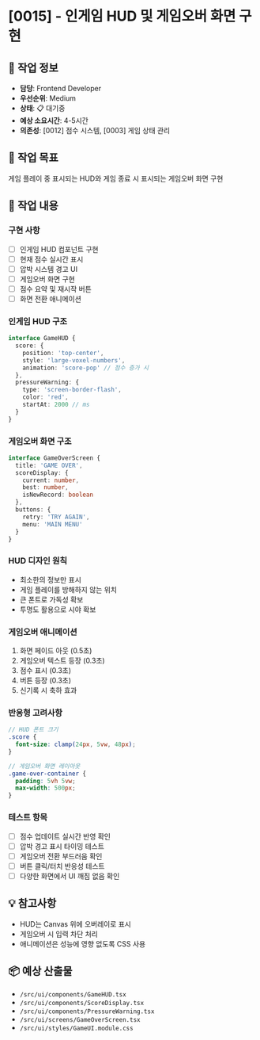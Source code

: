 # [0015] - 인게임 HUD 및 게임오버 화면 구현

## 📅 작업 정보
- **담당**: Frontend Developer
- **우선순위**: Medium
- **상태**: 📋 대기중
- **예상 소요시간**: 4-5시간
- **의존성**: [0012] 점수 시스템, [0003] 게임 상태 관리

## 🎯 작업 목표
게임 플레이 중 표시되는 HUD와 게임 종료 시 표시되는 게임오버 화면 구현

## 📝 작업 내용
### 구현 사항
- [ ] 인게임 HUD 컴포넌트 구현
- [ ] 현재 점수 실시간 표시
- [ ] 압박 시스템 경고 UI
- [ ] 게임오버 화면 구현
- [ ] 점수 요약 및 재시작 버튼
- [ ] 화면 전환 애니메이션

### 인게임 HUD 구조
```typescript
interface GameHUD {
  score: {
    position: 'top-center',
    style: 'large-voxel-numbers',
    animation: 'score-pop' // 점수 증가 시
  },
  pressureWarning: {
    type: 'screen-border-flash',
    color: 'red',
    startAt: 2000 // ms
  }
}
```

### 게임오버 화면 구조
```typescript
interface GameOverScreen {
  title: 'GAME OVER',
  scoreDisplay: {
    current: number,
    best: number,
    isNewRecord: boolean
  },
  buttons: {
    retry: 'TRY AGAIN',
    menu: 'MAIN MENU'
  }
}
```

### HUD 디자인 원칙
- 최소한의 정보만 표시
- 게임 플레이를 방해하지 않는 위치
- 큰 폰트로 가독성 확보
- 투명도 활용으로 시야 확보

### 게임오버 애니메이션
1. 화면 페이드 아웃 (0.5초)
2. 게임오버 텍스트 등장 (0.3초)
3. 점수 표시 (0.3초)
4. 버튼 등장 (0.3초)
5. 신기록 시 축하 효과

### 반응형 고려사항
```scss
// HUD 폰트 크기
.score {
  font-size: clamp(24px, 5vw, 48px);
}

// 게임오버 화면 레이아웃
.game-over-container {
  padding: 5vh 5vw;
  max-width: 500px;
}
```

### 테스트 항목
- [ ] 점수 업데이트 실시간 반영 확인
- [ ] 압박 경고 표시 타이밍 테스트
- [ ] 게임오버 전환 부드러움 확인
- [ ] 버튼 클릭/터치 반응성 테스트
- [ ] 다양한 화면에서 UI 깨짐 없음 확인

## 💡 참고사항
- HUD는 Canvas 위에 오버레이로 표시
- 게임오버 시 입력 차단 처리
- 애니메이션은 성능에 영향 없도록 CSS 사용

## 📦 예상 산출물
- `/src/ui/components/GameHUD.tsx`
- `/src/ui/components/ScoreDisplay.tsx`
- `/src/ui/components/PressureWarning.tsx`
- `/src/ui/screens/GameOverScreen.tsx`
- `/src/ui/styles/GameUI.module.css`